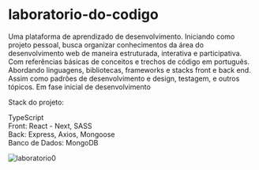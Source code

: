 # laboratorio-do-codigo
Uma plataforma de aprendizado de desenvolvimento. Iniciando como projeto pessoal, busca organizar conhecimentos da área do desenvolvimento web de maneira estruturada, interativa e participativa. Com referências básicas de conceitos e trechos de código em português. Abordando linguagens, bibliotecas, frameworks e stacks front e back end. Assim como padrões de desenvolvimento e design, testagem, e outros tópicos. Em fase inicial de desenvolvimento

Stack do projeto:

TypeScript<br/>
Front: React - Next, SASS<br/>
Back: Express, Axios, Mongoose <br/> 
Banco de Dados: MongoDB

![laboratorio0](https://user-images.githubusercontent.com/52353767/171132150-b0c7b8b3-be23-4803-b0ec-25ddfa2ba8e5.png)
